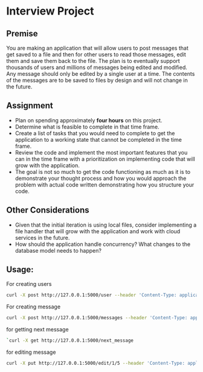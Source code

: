 # Interview Project
## Premise
You are making an application that will allow users to post messages that get saved to a file and then for other users
to read those messages, edit them and save them back to the file. The plan is to eventually support thousands of users
and millions of messages being edited and modified. Any message should only be edited by a single user at a time. The
contents of the messages are to be saved to files by design and will not change in the future.


## Assignment
- Plan on spending approximately **four hours** on this project.
- Determine what is feasible to complete in that time frame.
- Create a list of tasks that you would need to complete to get the application to a working state that cannot be completed in the time frame.
- Review the code and implement the most important features that you can in the time frame with a prioritization
  on implementing code that will grow with the application.
- The goal is not so much to get the code functioning as much as it is to demonstrate your thought process and
  how you would approach the problem with actual code written demonstrating how you structure your code.

## Other Considerations
- Given that the initial iteration is using local files, consider implementing a file handler that will grow with the application
and work with cloud services in the future.
- How should the application handle concurrency? What changes to the database model needs to happen?


## Usage:
For creating users
```bash
curl -X post http://127.0.0.1:5000/user --header 'Content-Type: application/json' -d '{"username":"amir"}'
```
For creating message
```bash
curl -X post http://127.0.0.1:5000/messages --header 'Content-Type: application/json' -d '{"message_content":"mariam3"}'
```
for getting next message
```bash
`curl -X get http://127.0.0.1:5000/next_message
```
for editing message
```bash
curl -X put http://127.0.0.1:5000/edit/1/5 --header 'Content-Type: application/json' -d '{"username":"amir3"}'
```